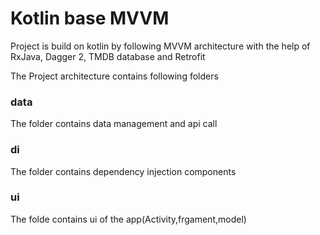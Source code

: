 # Kotlin base MVVM

Project is build on kotlin by following MVVM architecture with the help of RxJava, Dagger 2, TMDB database and Retrofit

The Project architecture contains following folders

### data
The folder contains data management and api call

### di
The folder contains dependency injection components

### ui
The folde contains ui of the app(Activity,frgament,model)


 


